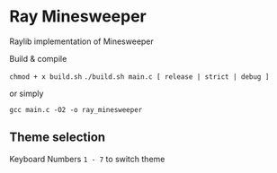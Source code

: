 # Ray Minesweeper

Raylib implementation of  Minesweeper

Build & compile

`chmod + x build.sh`
`./build.sh main.c [ release | strict | debug ]`

or simply

`gcc main.c -O2 -o ray_minesweeper`

## Theme selection   

Keyboard Numbers `1 - 7` to switch theme

